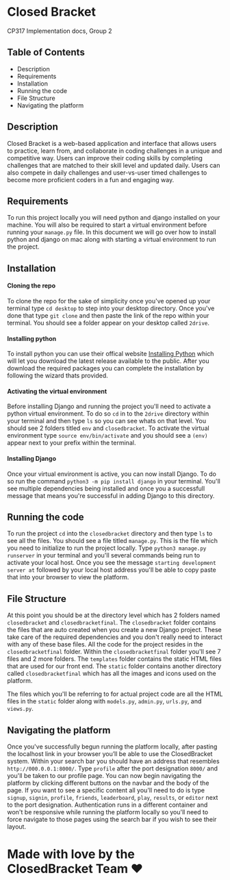 # Closed Bracket 
CP317 Implementation docs, Group 2

## Table of Contents
- Description 
- Requirements 
- Installation 
- Running the code 
- File Structure
- Navigating the platform 

## Description 
Closed Bracket is a web-based application and interface that allows users to practice, learn from, and collaborate in coding challenges in a unique and competitive way. Users can improve their coding skills by completing challenges that are matched to their skill level and updated daily. Users can also compete in daily challenges and user-vs-user timed challenges to become more proficient coders in a fun and engaging way.

## Requirements
To run this project locally you will need python and django installed on your machine. You will also be required to start a virtual environment before running your `manage.py` file. In this document we will go over how to install python and django on mac along with starting a virtual environment to run the project. 

## Installation 
#### Cloning the repo 
To clone the repo for the sake of simplicity once you've opened up your terminal type `cd desktop` to step into your desktop directory. Once you've done that type `git clone` and then paste the link of the repo within your terminal. You should see a folder appear on your desktop called `2drive`.

#### Installing python 
To install python you can use their offical website [Installing Python](https://www.python.org/downloads/) which will let you download the latest release available to the public. After you download the required packages you can complete the installation by following the wizard thats provided. 

#### Activating the virtual environment 
Before installing Django and running the project you'll need to activate a python virtual environment. To do so `cd` in to the  `2drive` directory within your terminal and then type `ls` so you can see whats on that level. You should see 2 folders titled `env` and `closedbracket`. To activate the virtual environment type `source env/bin/activate` and you should see a `(env)` appear next to your prefix within the terminal. 

#### Installing Django
Once your virtual environment is active, you can now install Django. To do so run the command `python3 -m pip install django` in your terminal. You'll see multiple dependencies being installed and once you a successfull message that means you're successful in adding Django to this directory. 

## Running the code
To run the project `cd` into the `closedbracket` directory and then type `ls` to see all the files. You should see a file titled `manage.py`. This is the file which you need to initialize to run the project locally. Type `python3 manage.py runserver` in your terminal and you'll several commands being run to activate your local host. Once you see the message `starting development server at` followed by your local host address you'll be able to copy paste that into your browser to view the platform. 

## File Structure 
At this point you should be at the directory level which has 2 folders named `closedbracket` and `closedbracketfinal`. The `closedbracket` folder contains the files that are auto created when you create a new Django project. These take care of the required dependencies and you don't really need to interact with any of these base files. All the code for the project resides in the `closedbracketfinal` folder. Within the `closedbracketfinal` folder you'll see 7 files and 2 more folders. The `templates` folder contains the static HTML files that are used for our front end. The `static` folder contains another directory called `closedbracketfinal` which has all the images and icons used on the platform.

The files which you'll be referring to for actual project code are all the HTML files in the `static` folder along with `models.py`, `admin.py`, `urls.py`, and `views.py`. 

## Navigating the platform 
Once you've successfully begun running the platform locally, after pasting the localhost link in your browser you’ll be able to use the ClosedBracket system. Within your search bar you should have an address that resembles `http://000.0.0.1:8000/`. Type `profile` after the port designation `8000/` and you'll be taken to our profile page. You can now begin navigating the platform by clicking different buttons on the navbar and the body of the page. If you want to see a specific content all you'll need to do is type `signup`, `signin`, `profile`, `friends`, `leaderboard`, `play`, `results`, or `editor` next to the port designation. Authentication runs in a different container and won't be responsive while running the platform locally so you'll need to force navigate to those pages using the search bar if you wish to see their layout. 

# Made with love by the ClosedBracket Team ❤️







